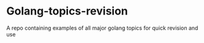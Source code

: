 # Golang-topics-revision
A repo containing examples of all major golang topics for quick revision and use
